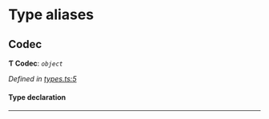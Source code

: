 

# Type aliases

<a id="codec"></a>

##  Codec

**Ƭ Codec**: *`object`*

*Defined in [types.ts:5](https://github.com/polkadot-js/common/blob/ca376a2/packages/trie-codec/src/types.ts#L5)*

#### Type declaration

___

